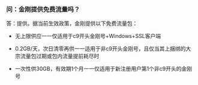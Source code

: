 ### 问：金刚提供免费流量吗？
答：提供。据当前生效政策，金刚提供以下免费流量包：<br>

- 无上限供应一一仅适用于c9开头金刚号+Windows+SSL客户端

- 0.2GB/天，次日清零再供一一适用于非c9开头金刚号，且仅当其上捆绑的大宗流量包过期或包内流量提前耗尽时

- 一次性供30GB，有效期1个月一一仅适用于新注册用户第1个非c9开头的金刚号

